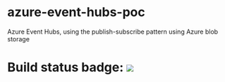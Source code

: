 # azure-event-hubs-poc
Azure Event Hubs, using the publish-subscribe pattern using Azure blob storage
# Build status badge: ![](http://github.com/alzobaydee/azure-event-hubs-poc/workflows/main/badge.svg)
